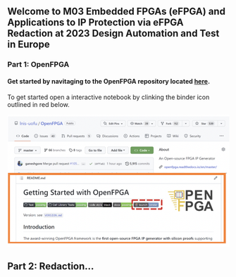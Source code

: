 ## Welcome to M03 Embedded FPGAs (eFPGA) and Applications to IP Protection via eFPGA Redaction at 2023 Design Automation and Test in Europe

### Part 1: OpenFPGA

#### Get started by navitaging to the OpenFPGA repository located [here](https://github.com/lnis-uofu/OpenFPGA).

To get started open a interactive notebook by clinking the binder icon outlined in red below.

 <p align="center">
  <img src="images/binder_link.png">
</p>


## Part 2: Redaction...
